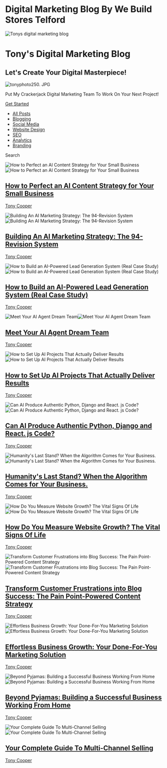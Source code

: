 # Digital Marketing Blog By We Build Stores Telford

![Tonys digital marketing blog](https://static.wixstatic.com/media/nsplsh_32a232040cb745e6b6d7981f1012f249~mv2.jpg/v1/fill/w_92,h_61,al_c,q_80,usm_0.66_1.00_0.01,blur_2,enc_avif,quality_auto/nsplsh_32a232040cb745e6b6d7981f1012f249~mv2.jpg)

# Tony's Digital Marketing Blog

## Let's Create Your Digital Masterpiece!

![tonyphoto250. JPG](https://static.wixstatic.com/media/950192_dc0a954f7cb0485ab57519268c0dd0f4~mv2.png/v1/fill/w_153,h_153,al_c,lg_1,q_85,enc_avif,quality_auto/tonyphoto250_JPG.png)

Put My Crackerjack Digital Marketing Team To Work On Your Next Project!

[Get Started](https://www.webuildstores.co.uk/contact)

 * [All Posts](https://www.webuildstores.co.uk/blog)
 * [Blogging](https://www.webuildstores.co.uk/blog/categories/blogging)
 * [Social Media](https://www.webuildstores.co.uk/blog/categories/social-media)
 * [Website Design](https://www.webuildstores.co.uk/blog/categories/website-design)
 * [SEO](https://www.webuildstores.co.uk/blog/categories/seo)
 * [Analytics](https://www.webuildstores.co.uk/blog/categories/analytics)
 * [Branding](https://www.webuildstores.co.uk/blog/categories/branding)

Search

![How to Perfect an AI Content Strategy for Your Small Business](https://static.wixstatic.com/media/950192_92c04d51be204653be1ee4642e0e6e6f~mv2.jpg/v1/fill/w_440,h_250,fp_0.50_0.50,q_30,blur_30,enc_avif,quality_auto/950192_92c04d51be204653be1ee4642e0e6e6f~mv2.webp)![How to Perfect an AI Content Strategy for Your Small Business](https://static.wixstatic.com/media/950192_92c04d51be204653be1ee4642e0e6e6f~mv2.jpg/v1/fill/w_292,h_166,fp_0.50_0.50,q_90,enc_avif,quality_auto/950192_92c04d51be204653be1ee4642e0e6e6f~mv2.webp)

## [How to Perfect an AI Content Strategy for Your Small Business](https://www.webuildstores.co.uk/post/ai-content-strategy)

[](https://www.webuildstores.co.uk/profile/tony-cooper59816/profile)

[Tony Cooper](https://www.webuildstores.co.uk/profile/tony-cooper59816/profile)

![Building An AI Marketing Strategy: The 94-Revision System](https://static.wixstatic.com/media/950192_2e6a3db090224ac081355cba15d0772d~mv2.jpg/v1/fill/w_440,h_250,fp_0.50_0.50,q_30,blur_30,enc_avif,quality_auto/950192_2e6a3db090224ac081355cba15d0772d~mv2.webp)![Building An AI Marketing Strategy: The 94-Revision System](https://static.wixstatic.com/media/950192_2e6a3db090224ac081355cba15d0772d~mv2.jpg/v1/fill/w_292,h_166,fp_0.50_0.50,q_90,enc_avif,quality_auto/950192_2e6a3db090224ac081355cba15d0772d~mv2.webp)

## [Building An AI Marketing Strategy: The 94-Revision System](https://www.webuildstores.co.uk/post/building-an-ai-marketing-strategy)

[](https://www.webuildstores.co.uk/profile/tony-cooper59816/profile)

[Tony Cooper](https://www.webuildstores.co.uk/profile/tony-cooper59816/profile)

![How to Build an AI-Powered Lead Generation System \(Real Case Study\)](https://static.wixstatic.com/media/950192_3118b8afb3eb41de8628ba06517bd8c1~mv2.jpg/v1/fill/w_440,h_250,fp_0.50_0.50,q_30,blur_30,enc_avif,quality_auto/950192_3118b8afb3eb41de8628ba06517bd8c1~mv2.webp)![How to Build an AI-Powered Lead Generation System \(Real Case Study\)](https://static.wixstatic.com/media/950192_3118b8afb3eb41de8628ba06517bd8c1~mv2.jpg/v1/fill/w_292,h_166,fp_0.50_0.50,q_90,enc_avif,quality_auto/950192_3118b8afb3eb41de8628ba06517bd8c1~mv2.webp)

## [How to Build an AI-Powered Lead Generation System (Real Case Study)](https://www.webuildstores.co.uk/post/how-to-build-an-ai-powered-lead-generation-system-real-case-study)

[](https://www.webuildstores.co.uk/profile/tony-cooper59816/profile)

[Tony Cooper](https://www.webuildstores.co.uk/profile/tony-cooper59816/profile)

![Meet Your AI Agent Dream Team](https://static.wixstatic.com/media/950192_cabe027dd68e4ab996b5a10cc03f12e0~mv2.jpg/v1/fill/w_440,h_250,fp_0.50_0.50,q_30,blur_30,enc_avif,quality_auto/950192_cabe027dd68e4ab996b5a10cc03f12e0~mv2.webp)![Meet Your AI Agent Dream Team](https://static.wixstatic.com/media/950192_cabe027dd68e4ab996b5a10cc03f12e0~mv2.jpg/v1/fill/w_292,h_166,fp_0.50_0.50,q_90,enc_avif,quality_auto/950192_cabe027dd68e4ab996b5a10cc03f12e0~mv2.webp)

## [Meet Your AI Agent Dream Team](https://www.webuildstores.co.uk/post/agent-dream-team)

[](https://www.webuildstores.co.uk/profile/tony-cooper59816/profile)

[Tony Cooper](https://www.webuildstores.co.uk/profile/tony-cooper59816/profile)

![How to Set Up AI Projects That Actually Deliver Results](https://static.wixstatic.com/media/950192_fa6f7a5735614a718d5b4ccab5e6052c~mv2.jpg/v1/fill/w_440,h_250,fp_0.50_0.50,q_30,blur_30,enc_avif,quality_auto/950192_fa6f7a5735614a718d5b4ccab5e6052c~mv2.webp)![How to Set Up AI Projects That Actually Deliver Results](https://static.wixstatic.com/media/950192_fa6f7a5735614a718d5b4ccab5e6052c~mv2.jpg/v1/fill/w_292,h_166,fp_0.50_0.50,q_90,enc_avif,quality_auto/950192_fa6f7a5735614a718d5b4ccab5e6052c~mv2.webp)

## [How to Set Up AI Projects That Actually Deliver Results](https://www.webuildstores.co.uk/post/how-to-set-up-ai-projects)

[](https://www.webuildstores.co.uk/profile/tony-cooper59816/profile)

[Tony Cooper](https://www.webuildstores.co.uk/profile/tony-cooper59816/profile)

![Can AI Produce Authentic Python, Django and React. js Code?](https://static.wixstatic.com/media/950192_15a44719b6fb47c2b2ea0583d8ebe4bb~mv2.jpg/v1/fill/w_440,h_250,fp_0.50_0.50,q_30,blur_30,enc_avif,quality_auto/950192_15a44719b6fb47c2b2ea0583d8ebe4bb~mv2.webp)![Can AI Produce Authentic Python, Django and React. js Code?](https://static.wixstatic.com/media/950192_15a44719b6fb47c2b2ea0583d8ebe4bb~mv2.jpg/v1/fill/w_292,h_166,fp_0.50_0.50,q_90,enc_avif,quality_auto/950192_15a44719b6fb47c2b2ea0583d8ebe4bb~mv2.webp)

## [Can AI Produce Authentic Python, Django and React. js Code?](https://www.webuildstores.co.uk/post/python-django-and-react-js-code)

[](https://www.webuildstores.co.uk/profile/tony-cooper59816/profile)

[Tony Cooper](https://www.webuildstores.co.uk/profile/tony-cooper59816/profile)

![Humanity's Last Stand? When the Algorithm Comes for Your Business. ](https://static.wixstatic.com/media/950192_af31bf4a6cca41c7bee7ab02628f4023~mv2.jpg/v1/fill/w_440,h_250,fp_0.50_0.50,q_30,blur_30,enc_avif,quality_auto/950192_af31bf4a6cca41c7bee7ab02628f4023~mv2.webp)![Humanity's Last Stand? When the Algorithm Comes for Your Business. ](https://static.wixstatic.com/media/950192_af31bf4a6cca41c7bee7ab02628f4023~mv2.jpg/v1/fill/w_292,h_166,fp_0.50_0.50,q_90,enc_avif,quality_auto/950192_af31bf4a6cca41c7bee7ab02628f4023~mv2.webp)

## [Humanity's Last Stand? When the Algorithm Comes for Your Business. ](https://www.webuildstores.co.uk/post/algorithm-comes-for-your-business)

[](https://www.webuildstores.co.uk/profile/tony-cooper59816/profile)

[Tony Cooper](https://www.webuildstores.co.uk/profile/tony-cooper59816/profile)

![How Do You Measure Website Growth? The Vital Signs Of Life](https://static.wixstatic.com/media/6b7f88_0b04396a9eaf4639971891d6e714a048~mv2.jpg/v1/fill/w_440,h_250,fp_0.50_0.50,q_30,blur_30,enc_avif,quality_auto/6b7f88_0b04396a9eaf4639971891d6e714a048~mv2.webp)![How Do You Measure Website Growth? The Vital Signs Of Life](https://static.wixstatic.com/media/6b7f88_0b04396a9eaf4639971891d6e714a048~mv2.jpg/v1/fill/w_292,h_166,fp_0.50_0.50,q_90,enc_avif,quality_auto/6b7f88_0b04396a9eaf4639971891d6e714a048~mv2.webp)

## [How Do You Measure Website Growth? The Vital Signs Of Life](https://www.webuildstores.co.uk/post/measure-website-growth)

[](https://www.webuildstores.co.uk/profile/storebuilder/profile)

[Tony Cooper](https://www.webuildstores.co.uk/profile/storebuilder/profile)

![Transform Customer Frustrations into Blog Success: The Pain Point-Powered Content Strategy](https://static.wixstatic.com/media/6b7f88_3d35dec1ef8241468672a498cb472167~mv2.jpg/v1/fill/w_440,h_250,fp_0.50_0.50,q_30,blur_30,enc_avif,quality_auto/6b7f88_3d35dec1ef8241468672a498cb472167~mv2.webp)![Transform Customer Frustrations into Blog Success: The Pain Point-Powered Content Strategy](https://static.wixstatic.com/media/6b7f88_3d35dec1ef8241468672a498cb472167~mv2.jpg/v1/fill/w_292,h_166,fp_0.50_0.50,q_90,enc_avif,quality_auto/6b7f88_3d35dec1ef8241468672a498cb472167~mv2.webp)

## [Transform Customer Frustrations into Blog Success: The Pain Point-Powered Content Strategy](https://www.webuildstores.co.uk/post/pain-point-matrix)

[](https://www.webuildstores.co.uk/profile/storebuilder/profile)

[Tony Cooper](https://www.webuildstores.co.uk/profile/storebuilder/profile)

![Effortless Business Growth: Your Done-For-You Marketing Solution](https://static.wixstatic.com/media/b0d63a_45dd73d2499b434583d03b3d0da33ab3~mv2.jpg/v1/fill/w_440,h_250,fp_0.50_0.50,q_30,blur_30,enc_avif,quality_auto/b0d63a_45dd73d2499b434583d03b3d0da33ab3~mv2.webp)![Effortless Business Growth: Your Done-For-You Marketing Solution](https://static.wixstatic.com/media/b0d63a_45dd73d2499b434583d03b3d0da33ab3~mv2.jpg/v1/fill/w_292,h_166,fp_0.50_0.50,q_90,enc_avif,quality_auto/b0d63a_45dd73d2499b434583d03b3d0da33ab3~mv2.webp)

## [Effortless Business Growth: Your Done-For-You Marketing Solution](https://www.webuildstores.co.uk/post/effortless-business-growth)

[](https://www.webuildstores.co.uk/profile/storebuilder/profile)

[Tony Cooper](https://www.webuildstores.co.uk/profile/storebuilder/profile)

![Beyond Pyjamas: Building a Successful Business Working From Home](https://static.wixstatic.com/media/6b7f88_ad9ee6216c804712864f81e6ae14eb27~mv2.jpg/v1/fill/w_440,h_250,fp_0.50_0.50,q_30,blur_30,enc_avif,quality_auto/6b7f88_ad9ee6216c804712864f81e6ae14eb27~mv2.webp)![Beyond Pyjamas: Building a Successful Business Working From Home](https://static.wixstatic.com/media/6b7f88_ad9ee6216c804712864f81e6ae14eb27~mv2.jpg/v1/fill/w_292,h_166,fp_0.50_0.50,q_90,enc_avif,quality_auto/6b7f88_ad9ee6216c804712864f81e6ae14eb27~mv2.webp)

## [Beyond Pyjamas: Building a Successful Business Working From Home](https://www.webuildstores.co.uk/post/beyond-pyjamas)

[](https://www.webuildstores.co.uk/profile/storebuilder/profile)

[Tony Cooper](https://www.webuildstores.co.uk/profile/storebuilder/profile)

![Your Complete Guide To Multi-Channel Selling](https://static.wixstatic.com/media/b0d63a_9b2331ae2d484538b1699e28e02ee796~mv2.jpg/v1/fill/w_440,h_250,fp_0.50_0.50,q_30,blur_30,enc_avif,quality_auto/b0d63a_9b2331ae2d484538b1699e28e02ee796~mv2.webp)![Your Complete Guide To Multi-Channel Selling](https://static.wixstatic.com/media/b0d63a_9b2331ae2d484538b1699e28e02ee796~mv2.jpg/v1/fill/w_292,h_166,fp_0.50_0.50,q_90,enc_avif,quality_auto/b0d63a_9b2331ae2d484538b1699e28e02ee796~mv2.webp)

## [Your Complete Guide To Multi-Channel Selling](https://www.webuildstores.co.uk/post/multi-channel-selling)

[](https://www.webuildstores.co.uk/profile/storebuilder/profile)

[Tony Cooper](https://www.webuildstores.co.uk/profile/storebuilder/profile)
